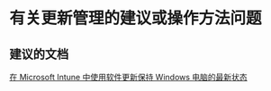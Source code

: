 <properties
    pageTitle="Advisory or How-To Questions about update management"
    description="有关更新管理的建议或操作方法问题"
    service="microsoft.intune"
    resource="intune"
    authors="mackie1604"
    displayOrder=""
    selfHelpType="generic"
    supportTopicIds="32435257"
    resourceTags=""
    productPesIds="15584"
    cloudEnvironments="public"
/>


# <a name="advisory-or-how-to-questions-about-update-management"></a>有关更新管理的建议或操作方法问题

## <a name="recommended-documents"></a>**建议的文档**

[在 Microsoft Intune 中使用软件更新保持 Windows 电脑的最新状态](https://docs.microsoft.com/intune/deploy-use/keep-windows-pcs-up-to-date-with-software-updates-in-microsoft-intune)<br>






